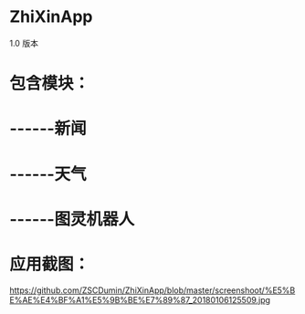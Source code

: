 # ZhiXinApp
1.0 版本
# 包含模块：
#  ------新闻
# ------天气
# ------图灵机器人
# 应用截图：
https://github.com/ZSCDumin/ZhiXinApp/blob/master/screenshoot/%E5%BE%AE%E4%BF%A1%E5%9B%BE%E7%89%87_20180106125509.jpg
